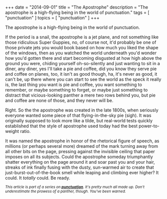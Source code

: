 +++
date        = "2014-09-01"
title       = "The Apostrophe"
description = "The apostrophe is a high-flying being in the world of punctuation."
tags        = [ "punctuation" ]
topics      = [ "punctuation" ]
+++

The apostrophe is a high-flying being in the world of punctuation.

If the period is a snail, the apostrophe is a jet plane, and not something like those ridiculous Super Guppies, no, of course not, it'd probably be one of those private jets you would book based on how much you liked the shape of the windows, then as you watched the world underneath you'd wonder how you'd gotten there and start becoming disgusted at how high above the ground you were, chiding yourself oh-so-silently and just wanting to sit in a diner, any diner, yes I'll take a pie and coffee, did you know they serve pie and coffee on planes, too, it isn't as good though, ha, it's never as good, it can't be, up there where you can start to see the world as the speck it really is, the last thing you want is pie and coffee, you want something to remember, or maybe something to forget, or maybe just something to distract that vicious-looking panther a mere two rows behind you, but pie and coffee are none of those, and they never will be.

Right. So the the apostrophe was created in the late 1800s, when seriously everyone wanted some piece of that flying-in-the-sky pie (sigh). It was originally supposed to look more like a tilde, but real-world tests quickly established that the style of apostrophe used today had the best power-to-weight ratio.

It was named the apostrophe in honor of the rhetorical figure of speech, as millions (or perhaps several more) dreamed of the mark turning away from all other bits on the page, pressing against the invisible ceiling that paper imposes on all its subjects. Could the apostrophe someday triumphantly shatter everything on the page around it and soar past you and your hair, streaks of ink finally fusing with the dusty, sun-warmed air to create that just-burst-out-of-the-book smell while leaping and climbing ever higher? It could. It *totally* could. Be ready.

<sub><em>This article is part of a series on [**punctuation**](/tags/punctuation). It's pretty much all made up. Don't underestimate the prowess of a panther, though. You've been warned.</em></sub>
